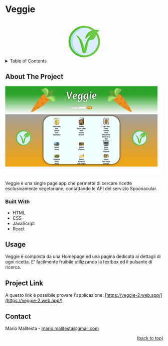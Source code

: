 # Veggie

<div id="top"></div>



<!-- PROJECT LOGO -->
<br />
<div align="center">
  <a href="https://github.com/Mario3999/veggie-2">
    <img src="src/assets/img/veg-icon.png" alt="Logo" width="100" height="100">
  </a>

</div>



<!-- TABLE OF CONTENTS -->
<details>
  <summary>Table of Contents</summary>
  <ol>
    <li>
      <a href="#about-the-project">About The Project</a>
      <ul>
        <li><a href="#built-with">Built With</a></li>
      </ul>
    </li>
    <li><a href="#usage">Usage</a></li>
    <li><a href="#project-link">Project Link</a></li>
    <li><a href="#contact">Contact</a></li>
  </ol>
</details>


<!-- ABOUT THE PROJECT -->
## About The Project

<img src="src/assets/img/Veggie.png" alt="" width="" height=""></img>

Veggie è una single page app che permette di cercare ricette esclusivamente vegetariane, contattando le API del servizio Spoonacular.

### Built With

* HTML
* CSS
* JavaScript
* React

<!-- USAGE EXAMPLES -->
## Usage

Veggie è composta da una Homepage ed una pagina dedicata ai dettagli di ogni ricetta. E' facilmente fruibile utilizzando la textbox ed il pulsante di ricerca.

## Project Link

A questo link è possibile provare l'applicazione: [https://veggie-2.web.app/](https://veggie-2.web.app/)


<!-- CONTACT -->
## Contact

Mario Malitesta - mario.malitesta@gmail.com

<p align="right">(<a href="#top">back to top</a>)</p>
